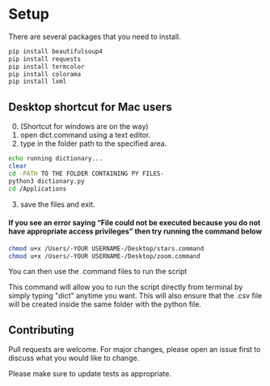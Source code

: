 # Setup

There are several packages that you need to install. 
```bash
pip install beautifulsoup4
pip install requests
pip install termcolor
pip install colorama
pip install lxml
```



## Desktop shortcut for Mac users

0. (Shortcut for windows are on the way)
1. open dict.command using a text editor.
2. type in the folder path to the specified area.
```zsh
echo running dictionary...
clear
cd -PATH TO THE FOLDER CONTAINING PY FILES-
python3 dictionary.py
cd /Applications
```
3. save the files and exit.

#### If you see an error saying “File could not be executed because you do not have appropriate access privileges” then try running the command below

```zsh
chmod u+x /Users/-YOUR USERNAME-/Desktop/stars.command
chmod u+x /Users/-YOUR USERNAME-/Desktop/zoom.command
```
You can then use the .command files to run the script


This command will allow you to run the script directly from terminal by simply typing "dict" anytime you want. This will also ensure that the .csv file will be created inside the same folder with the python file.

## Contributing
Pull requests are welcome. For major changes, please open an issue first to discuss what you would like to change.

Please make sure to update tests as appropriate.
